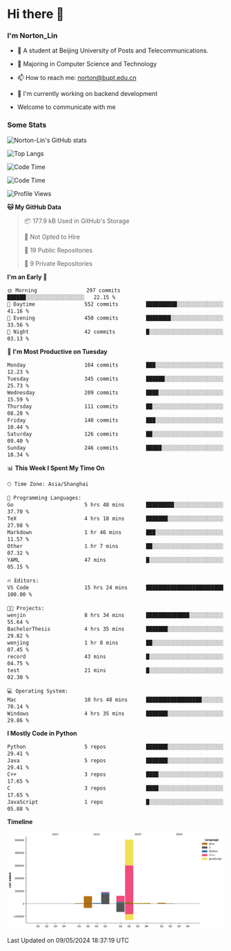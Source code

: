 
# Hi there 👋

### I'm Norton_Lin
- 🏫 A student at Beijing University of Posts and Telecommunications.
- 🌱 Majoring in Computer Science and Technology
- 📫 How to reach me: norton@bupt.edu.cn
- 🌱 I'm currently working on backend development

- Welcome to communicate with me

### Some Stats
![Norton-Lin's GitHub stats](https://github-readme-stats.vercel.app/api?username=Norton-Lin&count_private=true&show_icons=true&theme=radical)

![Top Langs](https://github-readme-stats.vercel.app/api/top-langs/?username=Norton-Lin&langs_count=10&layout=compact)

![Code Time](https://github-readme-stats.vercel.app/api/wakatime?username=Norton_Lin)

<!--START_SECTION:waka-->
![Code Time](http://img.shields.io/badge/Code%20Time-577%20hrs%2033%20mins-blue)

![Profile Views](http://img.shields.io/badge/Profile%20Views-0-blue)

**🐱 My GitHub Data** 

> 📦 177.9 kB Used in GitHub's Storage 
 > 
> 🚫 Not Opted to Hire
 > 
> 📜 19 Public Repositories 
 > 
> 🔑 9 Private Repositories 
 > 
**I'm an Early 🐤** 

```text
🌞 Morning                297 commits         ██████░░░░░░░░░░░░░░░░░░░   22.15 % 
🌆 Daytime                552 commits         ██████████░░░░░░░░░░░░░░░   41.16 % 
🌃 Evening                450 commits         ████████░░░░░░░░░░░░░░░░░   33.56 % 
🌙 Night                  42 commits          █░░░░░░░░░░░░░░░░░░░░░░░░   03.13 % 
```
📅 **I'm Most Productive on Tuesday** 

```text
Monday                   164 commits         ███░░░░░░░░░░░░░░░░░░░░░░   12.23 % 
Tuesday                  345 commits         ██████░░░░░░░░░░░░░░░░░░░   25.73 % 
Wednesday                209 commits         ████░░░░░░░░░░░░░░░░░░░░░   15.59 % 
Thursday                 111 commits         ██░░░░░░░░░░░░░░░░░░░░░░░   08.28 % 
Friday                   140 commits         ███░░░░░░░░░░░░░░░░░░░░░░   10.44 % 
Saturday                 126 commits         ██░░░░░░░░░░░░░░░░░░░░░░░   09.40 % 
Sunday                   246 commits         █████░░░░░░░░░░░░░░░░░░░░   18.34 % 
```


📊 **This Week I Spent My Time On** 

```text
🕑︎ Time Zone: Asia/Shanghai

💬 Programming Languages: 
Go                       5 hrs 48 mins       █████████░░░░░░░░░░░░░░░░   37.70 % 
TeX                      4 hrs 18 mins       ███████░░░░░░░░░░░░░░░░░░   27.98 % 
Markdown                 1 hr 46 mins        ███░░░░░░░░░░░░░░░░░░░░░░   11.57 % 
Other                    1 hr 7 mins         ██░░░░░░░░░░░░░░░░░░░░░░░   07.32 % 
YAML                     47 mins             █░░░░░░░░░░░░░░░░░░░░░░░░   05.15 % 

🔥 Editors: 
VS Code                  15 hrs 24 mins      █████████████████████████   100.00 % 

🐱‍💻 Projects: 
wenjin                   8 hrs 34 mins       ██████████████░░░░░░░░░░░   55.64 % 
BachelorThesis           4 hrs 35 mins       ███████░░░░░░░░░░░░░░░░░░   29.82 % 
wenjing                  1 hr 8 mins         ██░░░░░░░░░░░░░░░░░░░░░░░   07.45 % 
record                   43 mins             █░░░░░░░░░░░░░░░░░░░░░░░░   04.75 % 
test                     21 mins             █░░░░░░░░░░░░░░░░░░░░░░░░   02.30 % 

💻 Operating System: 
Mac                      10 hrs 48 mins      ██████████████████░░░░░░░   70.14 % 
Windows                  4 hrs 35 mins       ███████░░░░░░░░░░░░░░░░░░   29.86 % 
```

**I Mostly Code in Python** 

```text
Python                   5 repos             ███████░░░░░░░░░░░░░░░░░░   29.41 % 
Java                     5 repos             ███████░░░░░░░░░░░░░░░░░░   29.41 % 
C++                      3 repos             ████░░░░░░░░░░░░░░░░░░░░░   17.65 % 
C                        3 repos             ████░░░░░░░░░░░░░░░░░░░░░   17.65 % 
JavaScript               1 repo              █░░░░░░░░░░░░░░░░░░░░░░░░   05.88 % 
```



**Timeline**

![Lines of Code chart](https://raw.githubusercontent.com/Norton-Lin/Norton-Lin/main/assets/bar_graph.png)


 Last Updated on 09/05/2024 18:37:19 UTC
<!--END_SECTION:waka-->
